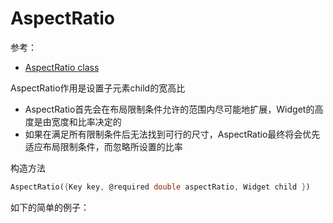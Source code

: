 #  AspectRatio

参考：

+ [AspectRatio class](https://api.flutter.dev/flutter/widgets/AspectRatio-class.html)

AspectRatio作用是设置子元素child的宽高比

+ AspectRatio首先会在布局限制条件允许的范围内尽可能地扩展，Widget的高度是由宽度和比率决定的
+ 如果在满足所有限制条件后无法找到可行的尺寸，AspectRatio最终将会优先适应布局限制条件，而忽略所设置的比率

构造方法

```dart
AspectRatio({Key key, @required double aspectRatio, Widget child })
```

如下的简单的例子：



